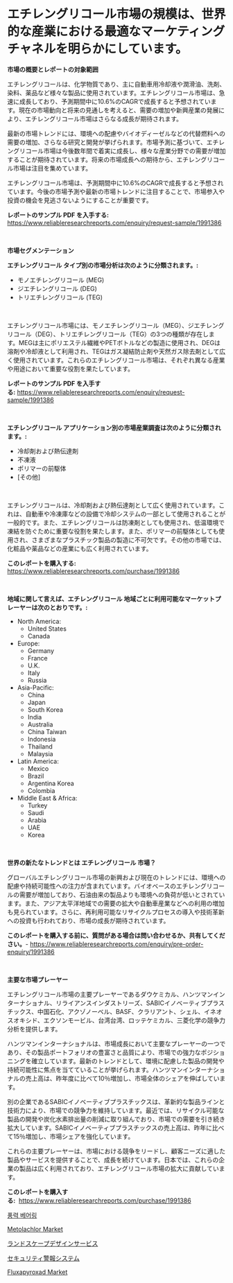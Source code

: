 <p><h1>エチレングリコール市場の規模は、世界的な産業における最適なマーケティングチャネルを明らかにしています。</h1></p><p><strong>市場の概要とレポートの対象範囲</strong></p>
<p><p>エチレングリコールは、化学物質であり、主に自動車用冷却液や潤滑油、洗剤、染料、薬品など様々な製品に使用されています。エチレングリコール市場は、急速に成長しており、予測期間中に10.6%のCAGRで成長すると予想されています。現在の市場動向と将来の見通しを考えると、需要の増加や新興産業の発展により、エチレングリコール市場はさらなる成長が期待されます。</p><p>最新の市場トレンドには、環境への配慮やバイオディーゼルなどの代替燃料への需要の増加、さらなる研究と開発が挙げられます。市場予測に基づいて、エチレングリコール市場は今後数年間で着実に成長し、様々な産業分野での需要が増加することが期待されています。将来の市場成長への期待から、エチレングリコール市場は注目を集めています。</p><p>エチレングリコール市場は、予測期間中に10.6%のCAGRで成長すると予想されています。今後の市場予測や最新の市場トレンドに注目することで、市場参入や投資の機会を見逃さないようにすることが重要です。</p></p>
<p><strong>レポートのサンプル PDF を入手する:</strong> <a href="https://www.reliableresearchreports.com/enquiry/request-sample/1991386">https://www.reliableresearchreports.com/enquiry/request-sample/1991386</a></p>
<p>&nbsp;</p>
<p><strong>市場セグメンテーション</strong></p>
<p><strong>エチレングリコール タイプ別の市場分析は次のように分類されます。:</strong></p>
<p><ul><li>モノエチレングリコール (MEG)</li><li>ジエチレングリコール (DEG)</li><li>トリエチレングリコール (TEG)</li></ul></p>
<p>&nbsp;</p>
<p><p>エチレングリコール市場には、モノエチレングリコール（MEG）、ジエチレングリコール（DEG）、トリエチレングリコール（TEG）の3つの種類が存在します。MEGは主にポリエステル繊維やPETボトルなどの製造に使用され、DEGは溶剤や冷却液として利用され、TEGはガス凝結防止剤や天然ガス除去剤として広く使用されています。これらのエチレングリコール市場は、それぞれ異なる産業や用途において重要な役割を果たしています。</p></p>
<p><strong>レポートのサンプル PDF を入手する:</strong>&nbsp;<a href="https://www.reliableresearchreports.com/enquiry/request-sample/1991386">https://www.reliableresearchreports.com/enquiry/request-sample/1991386</a></p>
<p>&nbsp;</p>
<p><strong> エチレングリコール アプリケーション別の市場産業調査は次のように分類されます。:</strong></p>
<p><ul><li>冷却剤および熱伝達剤</li><li>不凍液</li><li>ポリマーの前駆体</li><li>[その他]</li></ul></p>
<p>&nbsp;</p>
<p><p>エチレングリコールは、冷却剤および熱伝達剤として広く使用されています。これは、自動車や冷凍庫などの設備で冷却システムの一部として使用されることが一般的です。また、エチレングリコールは防凍剤としても使用され、低温環境で凍結を防ぐために重要な役割を果たします。また、ポリマーの前駆体としても使用され、さまざまなプラスチック製品の製造に不可欠です。その他の市場では、化粧品や薬品などの産業にも広く利用されています。</p></p>
<p><strong>このレポートを購入する:</strong>&nbsp; <a href="https://www.reliableresearchreports.com/purchase/1991386">https://www.reliableresearchreports.com/purchase/1991386</a></p>
<p>&nbsp;</p>
<p><strong>地域に関して言えば、エチレングリコール 地域ごとに利用可能なマーケットプレーヤーは次のとおりです。:</strong></p>
<p><ul>
    <li>
        North America:
        <ul>
            <li>United States</li>
            <li>Canada</li>
        </ul>
    </li>
    <li>
        Europe:
        <ul>
            <li>Germany</li>
            <li>France</li>
            <li>U.K.</li>
            <li>Italy</li>
            <li>Russia</li>
        </ul>
    </li>
    <li>
        Asia-Pacific:
        <ul>
            <li>China</li>
            <li>Japan</li>
            <li>South Korea</li>
            <li>India</li>
            <li>Australia</li>
            <li>China Taiwan</li>
            <li>Indonesia</li>
            <li>Thailand</li>
            <li>Malaysia</li>
        </ul>
    </li>
    <li>
        Latin America:
        <ul>
            <li>Mexico</li>
            <li>Brazil</li>
            <li>Argentina Korea</li>
            <li>Colombia</li>
        </ul>
    </li>
    <li>
        Middle East & Africa:
        <ul>
            <li>Turkey</li>
            <li>Saudi</li>
            <li>Arabia</li>
            <li>UAE</li>
            <li>Korea</li>
        </ul>
    </li>
    </ul></p>
<p>&nbsp;</p>
<p><strong>世界の新たなトレンドとは エチレングリコール 市場？</strong></p>
<p><p>グローバルエチレングリコール市場の新興および現在のトレンドには、環境への配慮や持続可能性への注力が含まれています。バイオベースのエチレングリコールの需要が増加しており、石油由来の製品よりも環境への負荷が低いとされています。また、アジア太平洋地域での需要の拡大や自動車産業などへの利用の増加も見られています。さらに、再利用可能なリサイクルプロセスの導入や技術革新への投資も行われており、市場の成長が期待されています。</p></p>
<p><strong>このレポートを購入する前に、質問がある場合は問い合わせるか、共有してください。</strong>- <a href="https://www.reliableresearchreports.com/enquiry/pre-order-enquiry/1991386">https://www.reliableresearchreports.com/enquiry/pre-order-enquiry/1991386</a></p>
<p>&nbsp;</p>
<p><strong>主要な市場プレーヤー</strong></p>
<p><p>エチレングリコール市場の主要プレーヤーであるダウケミカル、ハンツマンインターナショナル、リライアンスインダストリーズ、SABICイノベーティブプラスチックス、中国石化、アクゾノーベル、BASF、クラリアント、シェル、イネオスオキシド、エクソンモービル、台湾台湾、ロッテケミカル、三菱化学の競争力分析を提供します。 </p><p>ハンツマンインターナショナルは、市場成長において主要なプレーヤーの一つであり、その製品ポートフォリオの豊富さと品質により、市場での強力なポジショニングを確立しています。最新のトレンドとして、環境に配慮した製品の開発や持続可能性に焦点を当てていることが挙げられます。ハンツマンインターナショナルの売上高は、昨年度に比べて10％増加し、市場全体のシェアを伸ばしています。</p><p>別の企業であるSABICイノベーティブプラスチックスは、革新的な製品ラインと技術力により、市場での競争力を維持しています。最近では、リサイクル可能な製品の開発や炭化水素排出量の削減に取り組んでおり、市場での需要を引き続き拡大しています。SABICイノベーティブプラスチックスの売上高は、昨年に比べて15％増加し、市場シェアを強化しています。</p><p>これらの主要プレーヤーは、市場における競争をリードし、顧客ニーズに適した製品やサービスを提供することで、成長を続けています。日本では、これらの企業の製品は広く利用されており、エチレングリコール市場の拡大に貢献しています。</p></p>
<p><strong>このレポートを購入する:</strong>&nbsp;&nbsp;<a href="https://www.reliableresearchreports.com/purchase/1991386">https://www.reliableresearchreports.com/purchase/1991386</a></p>
<p><p><a href="https://github.com/OwenHamiytll568745/Market-Research-Report-List-1/blob/main/68166767864.md">풍력 베어링</a></p><p><a href="https://issuu.com/reportprime-2/docs/metolachlor-market-size-2030.pptx">Metolachlor Market</a></p><p><a href="https://medium.com/@izaiahbartell/%E6%99%AF%E8%A6%B3%E3%83%87%E3%82%B6%E3%82%A4%E3%83%B3%E3%82%B5%E3%83%BC%E3%83%93%E3%82%B9%E3%81%AE%E5%B8%82%E5%A0%B4%E5%8B%95%E5%90%91%E3%81%A8%E5%B8%82%E5%A0%B4%E5%88%86%E6%9E%90%E3%81%AF-2024%E5%B9%B4%E3%81%8B%E3%82%892031%E5%B9%B4%E3%81%BE%E3%81%A7%E3%81%AE%E6%9C%9F%E9%96%93%E3%81%AB%E4%BA%88%E6%B8%AC%E3%81%95%E3%82%8C%E3%81%A6%E3%81%84%E3%81%BE%E3%81%99-7428c68d21b6">ランドスケープデザインサービス</a></p><p><a href="https://medium.com/@tubbs463/%E3%82%BB%E3%82%AD%E3%83%A5%E3%83%AA%E3%83%86%E3%82%A3%E3%82%A2%E3%83%A9%E3%83%BC%E3%83%A0%E3%82%B7%E3%82%B9%E3%83%86%E3%83%A0%E5%B8%82%E5%A0%B4%E3%81%AE%E8%A6%8F%E6%A8%A1%E3%81%A8%E5%B8%82%E5%A0%B4%E5%8B%95%E5%90%91-%E5%AE%8C%E5%85%A8%E3%81%AA%E7%94%A3%E6%A5%AD%E6%A6%82%E8%A6%81-2024%E5%B9%B4%E3%81%8B%E3%82%892031%E5%B9%B4%E3%81%BE%E3%81%A7-306314a001c3">セキュリティ警報システム</a></p><p><a href="https://issuu.com/reportprime-2/docs/fluxapyroxad-market-size-2030.pptx">Fluxapyroxad Market</a></p></p>